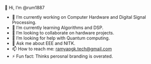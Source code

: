 👋 Hi, I’m @rum1887
- 🔭 I’m currently working on Computer Hardware and Digital Signal Processing.
- 🌱 I’m currently learning Algorithms and DSP.
- 👯 I’m looking to collaborate on hardware projects.
- 🤔 I’m looking for help with Quantum computing.
- 💬 Ask me about EEE and NITK.
- 📫 How to reach me: ramyapgk.tech@gmail.com
- ⚡ Fun fact: Thinks perosnal branding is overated.
